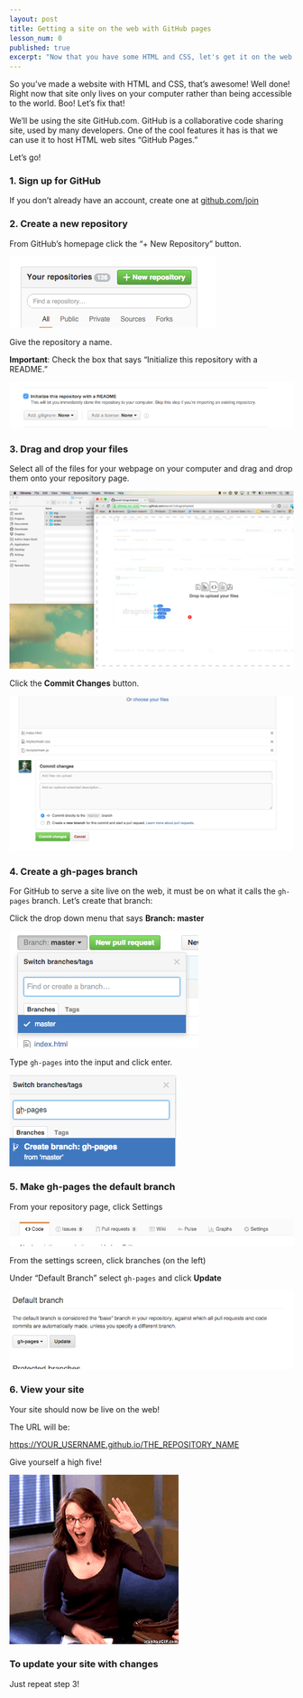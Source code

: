 ```yaml
---
layout: post
title: Getting a site on the web with GitHub pages
lesson_num: 0
published: true
excerpt: "Now that you have some HTML and CSS, let's get it on the web with GitHub."
---
```


So you’ve made a website with HTML and CSS, that’s awesome! Well done! Right now that site only lives on your computer rather than being accessible to the world. Boo! Let’s fix that!

We’ll be using the site GitHub.com. GitHub is a collaborative code sharing site, used by many developers. One of the cool features it has is that we can use it to host HTML web sites “GitHub Pages.”

Let’s go!

### 1. Sign up for GitHub

If you don’t already have an account, create one at [github.com/join](https://github.com/join)

### 2. Create a new repository

From GitHub’s homepage click the “+ New Repository” button.

![](/lesson_files/gh-pages/02-button.png)

Give the repository a name.

**Important**: Check the box that says “Initialize this repository with a README.”

![](/lesson_files/gh-pages/02-readme.png)

### 3. Drag and drop your files

Select all of the files for your webpage on your computer and drag and drop them onto your repository page.

![](/lesson_files/gh-pages/03-drag.png)

Click the **Commit Changes** button.

![](/lesson_files/gh-pages/03-commit.png)

### 4. Create a gh-pages branch

For GitHub to serve a site live on the web, it must be on what it calls the `gh-pages` branch. Let’s create that branch:

Click the drop down menu that says **Branch: master**

![](/lesson_files/gh-pages/04-branch1.png)

Type `gh-pages` into the input and click enter.

![](/lesson_files/gh-pages/04-branch2.png)

### 5. Make gh-pages the default branch

From your repository page, click Settings

![](/lesson_files/gh-pages/05-menu.png)

From the settings screen, click branches (on the left)

Under “Default Branch” select `gh-pages` and click **Update**

![](/lesson_files/gh-pages/05-default.png)

### 6. View your site

Your site should now be live on the web!

The URL will be:

https://YOUR_USERNAME.github.io/THE_REPOSITORY_NAME

Give yourself a high five!

![](/lesson_files/gh-pages/five.gif)

### To update your site with changes

Just repeat step 3!
